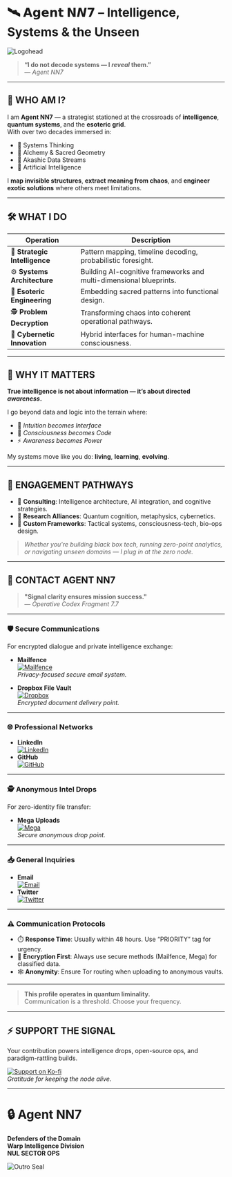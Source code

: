 # 🛰️ 𝗔𝗴𝗲𝗻𝘁 𝗡𝙉𝟳 – Intelligence, Systems & the Unseen

![Logohead](https://github.com/user-attachments/assets/b5499190-4f2b-4de9-9bae-27af73efb676)

> **“I do not decode systems — I *reveal* them.”**  
> — *Agent NN7*

---

## 🧬 WHO AM I?

I am **Agent NN7** — a strategist stationed at the crossroads of **intelligence**, **quantum systems**, and the **esoteric grid**.  
With over two decades immersed in:

- 🔹 Systems Thinking  
- 🔹 Alchemy & Sacred Geometry  
- 🔹 Akashic Data Streams  
- 🔹 Artificial Intelligence  

I **map invisible structures**, **extract meaning from chaos**, and **engineer exotic solutions** where others meet limitations.

---

## 🛠 WHAT I DO

| Operation                  | Description |
|---------------------------|-------------|
| 🧠 **Strategic Intelligence**   | Pattern mapping, timeline decoding, probabilistic foresight. |
| ⚙️ **Systems Architecture**     | Building AI-cognitive frameworks and multi-dimensional blueprints. |
| 🔮 **Esoteric Engineering**     | Embedding sacred patterns into functional design. |
| 🕵️ **Problem Decryption**      | Transforming chaos into coherent operational pathways. |
| 🤖 **Cybernetic Innovation**    | Hybrid interfaces for human-machine consciousness. |

---

## 🌌 WHY IT MATTERS

**True intelligence is not about information — it’s about directed *awareness*.**

I go beyond data and logic into the terrain where:

- 🧠 *Intuition becomes Interface*  
- 🧬 *Consciousness becomes Code*  
- ⚡ *Awareness becomes Power*

My systems move like you do: **living**, **learning**, **evolving**.

---

## 🤝 ENGAGEMENT PATHWAYS

- 🧠 **Consulting**: Intelligence architecture, AI integration, and cognitive strategies.  
- 📡 **Research Alliances**: Quantum cognition, metaphysics, cybernetics.  
- 🧰 **Custom Frameworks**: Tactical systems, consciousness-tech, bio-ops design.

> *Whether you're building black box tech, running zero-point analytics, or navigating unseen domains — I plug in at the zero node.*

---

## 📡 CONTACT AGENT NN7

> **"Signal clarity ensures mission success."**  
> — *Operative Codex Fragment 7.7*

---

### 🛡️ Secure Communications

For encrypted dialogue and private intelligence exchange:

- **Mailfence**  
  [![Mailfence](https://img.shields.io/badge/Mailfence-112F91?style=flat-square&logo=maildotru&logoColor=white)](mailto:nulnulseven@mailfence.com)  
  *Privacy-focused secure email system.*

- **Dropbox File Vault**  
  [![Dropbox](https://img.shields.io/badge/Dropbox-0061FF?style=flat-square&logo=dropbox&logoColor=white)](https://www.dropbox.com/scl/fo/1nr225e0i46cb7roseihb/AJsLXL5P5NhOIpoaU8hiPXU?rlkey=tdyepnbxvzoro9ubo97bs0913&st=g0h2cpkb&dl=0)  
  *Encrypted document delivery point.*

---

### 🌐 Professional Networks

- **LinkedIn**  
  [![LinkedIn](https://img.shields.io/badge/LinkedIn-0A66C2?style=flat-square&logo=linkedin&logoColor=white)](https://www.linkedin.com)  
- **GitHub**  
  [![GitHub](https://img.shields.io/badge/GitHub-181717?style=flat-square&logo=github&logoColor=white)](https://github.com/NulNulSeven)

---

### 🕵️ Anonymous Intel Drops

For zero-identity file transfer:

- **Mega Uploads**  
  [![Mega](https://img.shields.io/badge/Mega-CC0000?style=flat-square&logo=mega&logoColor=white)](https://mega.nz/folder/zwhUUTxa#CyLF3OoLB-tnMXSDiGme7A)  
  *Secure anonymous drop point.*

---

### 📥 General Inquiries

- **Email**  
  [![Email](https://img.shields.io/badge/Email-D14836?style=flat-square&logo=gmail&logoColor=white)](mailto:nulnulseven@mailfence.com)  
- **Twitter**  
  [![Twitter](https://img.shields.io/badge/Twitter-1DA1F2?style=flat-square&logo=twitter&logoColor=white)](https://twitter.com/nulnulseven)

---

### ⚠️ Communication Protocols

- ⏱️ **Response Time**: Usually within 48 hours. Use “PRIORITY” tag for urgency.  
- 🔐 **Encryption First**: Always use secure methods (Mailfence, Mega) for classified data.  
- 🕸 **Anonymity**: Ensure Tor routing when uploading to anonymous vaults.

---

> **This profile operates in quantum liminality.**  
> Communication is a threshold. Choose your frequency.

---

## ⚡ SUPPORT THE SIGNAL

Your contribution powers intelligence drops, open-source ops, and paradigm-rattling builds.

[![Support on Ko-fi](https://ko-fi.com/img/donate_sm.png)](https://ko-fi.com/nulnulseven)  
*Gratitude for keeping the node alive.*

---

# 🔒 Agent NN7  
**Defenders of the Domain**  
**Warp Intelligence Division**  
**NUL SECTOR OPS**

![Outro Seal](https://github.com/user-attachments/assets/4adbadae-5fc0-4e34-a7fc-fe0583502835)
